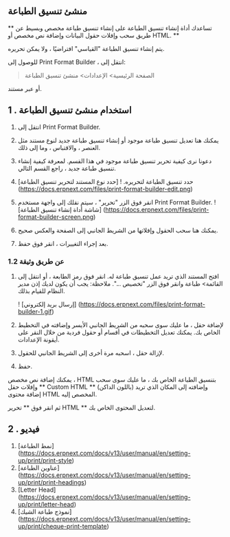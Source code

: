 ## منشئ تنسيق الطباعة

** تساعدك أداة إنشاء تنسيق الطباعة على إنشاء تنسيق طباعة مخصص وبسيط عن طريق سحب وإفلات حقول البيانات وإضافة نص مخصص أو HTML. **

يتم إنشاء تنسيق الطباعة "القياسي" افتراضيًا ، ولا يمكن تحريره.

للوصول إلى Print Format Builder ، انتقل إلى:

> الصفحة الرئيسية> الإعدادات> منشئ تنسيق الطباعة

أو عبر مستند.

## 1 \. استخدام منشئ تنسيق الطباعة

1. انتقل إلى Print Format Builder.
2. يمكنك هنا تعديل تنسيق طباعة موجود أو إنشاء تنسيق طباعة جديد لنوع مستند مثل العنصر ، والاقتباس ، وما إلى ذلك.
3. دعونا نرى كيفية تحرير تنسيق طباعة موجود في هذا القسم. لمعرفة كيفية إنشاء تنسيق طباعة جديد ، راجع القسم التالي.
4. حدد تنسيق الطباعة لتحريره. ! [حدد نوع المستند لتحرير تنسيق الطباعة] (https://docs.erpnext.com/files/print-format-builder-edit.png)
    
5. انقر فوق الزر "تحرير" ، سيتم نقلك إلى واجهة مستخدم Print Format Builder. ! [شاشة أداة إنشاء تنسيق الطباعة] (https://docs.erpnext.com/files/print-format-builder-screen.png)
    
6. يمكنك هنا سحب الحقول وإفلاتها من الشريط الجانبي إلى الصفحة والعكس صحيح.
    
7. بعد إجراء التغييرات ، انقر فوق حفظ.

### 1.2 عن طريق وثيقة

1. افتح المستند الذي تريد عمل تنسيق طباعة له. انقر فوق رمز الطابعة ، أو انتقل إلى القائمة> طباعة وانقر فوق الزر "تخصيص ...". ملاحظة: يجب أن يكون لديك إذن مدير النظام للقيام بذلك.
    
    ! [إرسال بريد إلكتروني] (https://docs.erpnext.com/files/print-format-builder-1.gif)
    
2. لإضافة حقل ، ما عليك سوى سحبه من الشريط الجانبي الأيسر وإضافته في التخطيط الخاص بك. يمكنك تعديل التخطيطات في أقسام أو حقول فردية من خلال النقر على أيقونة الإعدادات.
    
3. لإزالة حقل ، اسحبه مرة أخرى إلى الشريط الجانبي للحقول.
    
4. حفظ.
    

يمكنك إضافة نص مخصص ، HTML بتنسيق الطباعة الخاص بك ، ما عليك سوى سحب وإفلات حقل ** Custom HTML ** (باللون الداكن) وإضافته إلى المكان الذي تريد إضافة محتوى HTML المخصص إليه.

ثم انقر فوق ** تحرير HTML ** لتعديل المحتوى الخاص بك.

## 2 \. فيديو

1. [نمط الطباعة] (https://docs.erpnext.com/docs/v13/user/manual/en/setting-up/print/print-style)
2. [عناوين الطباعة] (https://docs.erpnext.com/docs/v13/user/manual/en/setting-up/print/print-headings)
3. [Letter Head] (https://docs.erpnext.com/docs/v13/user/manual/en/setting-up/print/letter-head)
4. [نموذج طباعة الشيك] (https://docs.erpnext.com/docs/v13/user/manual/en/setting-up/print/cheque-print-template)